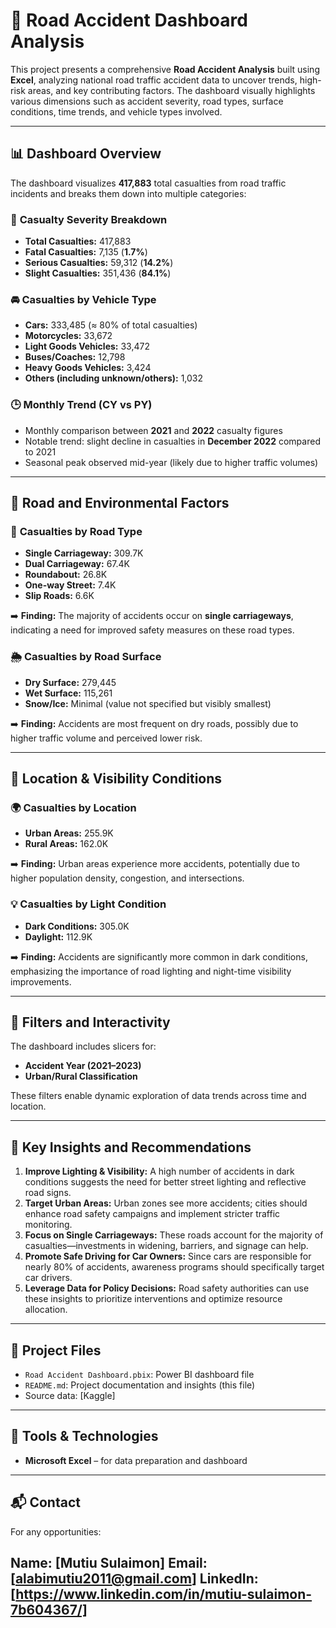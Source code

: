 # 🚦 Road Accident Dashboard Analysis

This project presents a comprehensive **Road Accident Analysis** built using **Excel**, analyzing national road traffic accident data to uncover trends, high-risk areas, and key contributing factors. The dashboard visually highlights various dimensions such as accident severity, road types, surface conditions, time trends, and vehicle types involved.

---

## 📊 Dashboard Overview


The dashboard visualizes **417,883** total casualties from road traffic incidents and breaks them down into multiple categories:

### 🔢 **Casualty Severity Breakdown**

* **Total Casualties:** 417,883
* **Fatal Casualties:** 7,135 (**1.7%**)
* **Serious Casualties:** 59,312 (**14.2%**)
* **Slight Casualties:** 351,436 (**84.1%**)

### 🚘 **Casualties by Vehicle Type**

* **Cars:** 333,485 (≈ 80% of total casualties)
* **Motorcycles:** 33,672
* **Light Goods Vehicles:** 33,472
* **Buses/Coaches:** 12,798
* **Heavy Goods Vehicles:** 3,424
* **Others (including unknown/others):** 1,032

### 🕒 **Monthly Trend (CY vs PY)**

* Monthly comparison between **2021** and **2022** casualty figures
* Notable trend: slight decline in casualties in **December 2022** compared to 2021
* Seasonal peak observed mid-year (likely due to higher traffic volumes)

---

## 🚳️ Road and Environmental Factors

### 🚧 **Casualties by Road Type**

* **Single Carriageway:** 309.7K
* **Dual Carriageway:** 67.4K
* **Roundabout:** 26.8K
* **One-way Street:** 7.4K
* **Slip Roads:** 6.6K

➡️ **Finding:** The majority of accidents occur on **single carriageways**, indicating a need for improved safety measures on these road types.

### 🌦️ **Casualties by Road Surface**

* **Dry Surface:** 279,445
* **Wet Surface:** 115,261
* **Snow/Ice:** Minimal (value not specified but visibly smallest)

➡️ **Finding:** Accidents are most frequent on dry roads, possibly due to higher traffic volume and perceived lower risk.

---

## 📍 Location & Visibility Conditions

### 🌍 **Casualties by Location**

* **Urban Areas:** 255.9K
* **Rural Areas:** 162.0K

➡️ **Finding:** Urban areas experience more accidents, potentially due to higher population density, congestion, and intersections.

### 💡 **Casualties by Light Condition**

* **Dark Conditions:** 305.0K
* **Daylight:** 112.9K

➡️ **Finding:** Accidents are significantly more common in dark conditions, emphasizing the importance of road lighting and night-time visibility improvements.

---

## 🧱 Filters and Interactivity

The dashboard includes slicers for:

* **Accident Year (2021–2023)**
* **Urban/Rural Classification**

These filters enable dynamic exploration of data trends across time and location.

---

## 📌 Key Insights and Recommendations

1. **Improve Lighting & Visibility:** A high number of accidents in dark conditions suggests the need for better street lighting and reflective road signs.
2. **Target Urban Areas:** Urban zones see more accidents; cities should enhance road safety campaigns and implement stricter traffic monitoring.
3. **Focus on Single Carriageways:** These roads account for the majority of casualties—investments in widening, barriers, and signage can help.
4. **Promote Safe Driving for Car Owners:** Since cars are responsible for nearly 80% of accidents, awareness programs should specifically target car drivers.
5. **Leverage Data for Policy Decisions:** Road safety authorities can use these insights to prioritize interventions and optimize resource allocation.

---

## 📁 Project Files

* `Road Accident Dashboard.pbix`: Power BI dashboard file
* `README.md`: Project documentation and insights (this file)
* Source data: \[Kaggle]

---

## 📌 Tools & Technologies

* **Microsoft Excel** – for data preparation and dashboard


---

## 📬 Contact

For any opportunities:

**Name:** \[Mutiu Sulaimon]
**Email:** \[alabimutiu2011@gmail.com]
**LinkedIn:** \[https://www.linkedin.com/in/mutiu-sulaimon-7b604367/]
---



